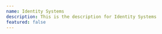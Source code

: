 ```yaml
---
name: Identity Systems
description: This is the description for Identity Systems
featured: false
---
```

